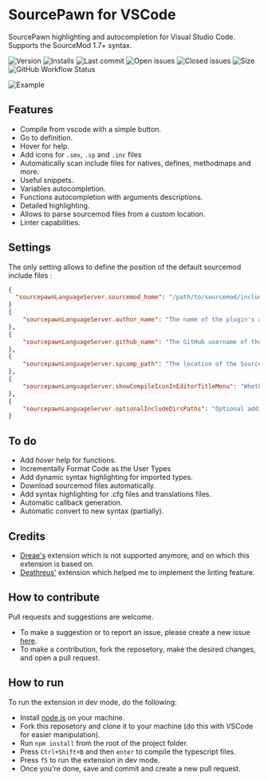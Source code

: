 
# SourcePawn for VSCode

SourcePawn highlighting and autocompletion for Visual Studio Code. Supports the SourceMod 1.7+ syntax.

![Version](https://vsmarketplacebadge.apphb.com/version/Sarrus.sourcepawn-vscode.svg) ![Installs](https://vsmarketplacebadge.apphb.com/installs-short/Sarrus.sourcepawn-vscode.svg) ![Last commit](https://img.shields.io/github/last-commit/Sarrus1/sourcepawn-vscode) ![Open issues](https://img.shields.io/github/issues/Sarrus1/sourcepawn-vscode) ![Closed issues](https://img.shields.io/github/issues-closed/Sarrus1/sourcepawn-vscode) ![Size](https://img.shields.io/github/repo-size/Sarrus1/sourcepawn-vscode) ![GitHub Workflow Status](https://img.shields.io/github/workflow/status/Sarrus1/sourcepawn-vscode/Package%20Extension)

![Example](https://raw.githubusercontent.com/Sarrus1/sourcepawn-vscode/master/images/example.gif)

## Features
- Compile from vscode with a simple button.
- Go to definition.
- Hover for help.
- Add icons for `.smx`, `.sp` and `.inc` files
- Automatically scan include files for natives, defines, methodmaps and more.
- Useful snippets.
- Variables autocompletion.
- Functions autocompletion with arguments descriptions.
- Detailed highlighting.
- Allows to parse sourcemod files from a custom location.
- Linter capabilities.

## Settings
The only setting allows to define the position of the default sourcemod include files :
```json
{
  "sourcepawnLanguageServer.sourcemod_home": "/path/to/sourcemod/include"
}
{
	"sourcepawnLanguageServer.author_name": "The name of the plugin's author (you)."
},
{
	"sourcepawnLanguageServer.github_name": "The GitHub username of the plugin's author (you)."
},
{
	"sourcepawnLanguageServer.spcomp_path": "The location of the SourceMod compiler"
},
{
	"sourcepawnLanguageServer.showCompileIconInEditorTitleMenu": "Whether to show the 'Compile Code' icon in editor title menu."
},
{
	"sourcepawnLanguageServer.optionalIncludeDirsPaths": "Optional additional include folders paths for the compiler. Use this if you know what you are doing. Leave blank to disable."
}
```

## To do
- Add _hover_ help for functions.
- Incrementally Format Code as the User Types
- Add dynamic syntax highlighting for imported types.
- Download sourcemod files automatically.
- Add syntax highlighting for .cfg files and translations files.
- Automatic callback generation.
- Automatic convert to new syntax (partially).

## Credits
 - [Dreae's](https://github.com/Dreae/sourcepawn-vscode) extension which is not supported anymore, and on which this extension is based on.
 - [Deathreus'](https://github.com/Deathreus/SPLinter) extension which helped me to implement the linting feature.


## How to contribute
Pull requests and suggestions are welcome.
 - To make a suggestion or to report an issue, please create a new issue [here](https://github.com/Sarrus1/sourcepawn-vscode/issues).
 - To make a contribution, fork the reposetory, make the desired changes, and open a pull request.

## How to run
To run the extension in dev mode, do the following:
 - Install [node.js](https://nodejs.org/en/) on your machine.
 - Fork this reposetory and clone it to your machine (do this with VSCode for easier manipulation).
 - Run `npm install` from the root of the project folder.
 - Press `Ctrl+Shift+B` and then `enter` to compile the typescript files.
 - Press `f5` to run the extension in dev mode.
 - Once you're done, save and commit and create a new pull request.
